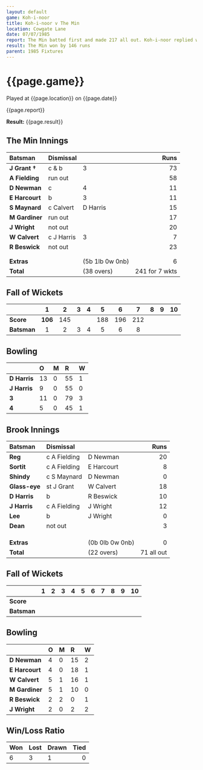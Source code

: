 ```yaml
---
layout: default
game: Koh-i-noor
title: Koh-i-noor v The Min
location: Cowgate Lane
date: 07/07/1985
report: The Min batted first and made 217 all out. Koh-i-noor replied with 71 for 7 wkts (all out).
result: The Min won by 146 runs
parent: 1985 Fixtures
---
```


# {{page.game}}

Played at {{page.location}} on {{page.date}}

{{page.report}}

**Result:** {{page.result}}

## The Min Innings

| Batsman | Dismissal |  | Runs |
|:---|:---|---|---:|
| **J Grant &#8224;** | c & b | 3 | 73 | 
| **A Fielding** | run out |  | 58 | 
| **D Newman** | c | 4 | 11 | 
| **E Harcourt** | b | 3 | 11 | 
| **S Maynard** | c Calvert | D Harris | 15 | 
| **M Gardiner** | run out |  | 17 | 
| **J Wright** | not out |  | 20 | 
| **W Calvert** | c J Harris | 3 | 7 | 
| **R Beswick** | not out |  | 23 | 
|  |  |  |  | 
|  |  |  |  | 
| **Extras** | | (5b 1lb 0w 0nb) | 6 | 
| **Total** | | (38 overs) | 241 for 7 wkts | 

## Fall of Wickets

| | 1 | 2 | 3 | 4 | 5 | 6 | 7 | 8 | 9 | 10 |
|---|:---:|:---:|:---:|:---:|:---:|:---:|:---:|:---:|:---:|:---:|
| **Score** | **106** | 145 |  |  | 188 | 196 | 212 |  |  |  | 
| **Batsman** | 1 | 2 | 3 | 4 | 5 | 6 | 8 |  |  |  | 

## Bowling

| | O | M | R | W |
|---|:---|:---|:---|:---|
| **D Harris** | 13 | 0 | 55 | 1 | 
| **J Harris** | 9 | 0 | 55 | 0 | 
| **3** | 11 | 0 | 79 | 3 | 
| **4** | 5 | 0 | 45 | 1 | 

 ## Brook Innings

| Batsman | Dismissal |  | Runs |
|:---|:---|---|---:|
| **Reg** | c A Fielding | D Newman | 20 | 
| **Sortit** | c A Fielding | E Harcourt | 8 | 
| **Shindy** | c S Maynard | D Newman | 0 | 
| **Glass-eye** | st J Grant | W Calvert | 18 | 
| **D Harris** | b | R Beswick | 10 | 
| **J Harris** | c A Fielding | J Wright | 12 | 
| **Lee** | b | J Wright | 0 | 
| **Dean** | not out |  | 3 | 
|  |  |  |  |
|  |  |  |  |
|  |  |  |  |
| **Extras** | | (0b 0lb 0w 0nb) | 0 | 
| **Total** | | (22 overs) | 71 all out | 

## Fall of Wickets

| | 1 | 2 | 3 | 4 | 5 | 6 | 7 | 8 | 9 | 10 |
|---|:---:|:---:|:---:|:---:|:---:|:---:|:---:|:---:|:---:|:---:|
| **Score** |  |  |  |  |  |  |  |  |  |  |
| **Batsman** |  |  |  |  |  |  |  |  |  |  |

## Bowling

| | O | M | R | W |
|---|:---|:---|:---|:---|
| **D Newman** | 4 | 0 | 15 | 2 | 
| **E Harcourt** | 4 | 0 | 18 | 1 | 
| **W Calvert** | 5 | 1 | 16 | 1 | 
| **M Gardiner** | 5 | 1 | 10 | 0 |
| **R Beswick** | 2 | 2 | 0 | 1 | 
| **J Wright** | 2 | 0 | 2 | 2 |  

## Win/Loss Ratio

| Won | Lost | Drawn | Tied |
|:---|:---|:---|---:|
| 6 | 3 | 1 | 0 |